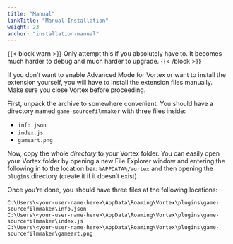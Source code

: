 ```yaml
---
title: "Manual"
linkTitle: "Manual Installation"
weight: 23
anchor: "installation-manual"
---
```


{{< block warn >}}
Only attempt this if you absolutely have to. It becomes much harder to debug and much harder to upgrade.
{{< /block >}}

If you don’t want to enable Advanced Mode for Vortex or want to install the extension yourself, you will have to install the extension files manually. Make sure you close Vortex before proceeding.

First, unpack the archive to somewhere convenient. You should have a directory named `game-sourcefilmmaker` with three files inside:

- `info.json`
- `index.js`
- `gameart.png`

Now, copy the whole *directory* to your Vortex folder. You can easily open your Vortex folder by opening a new File Explorer window and entering the following in to the location bar: `%APPDATA%/Vortex` and then opening the `plugins` directory (create it if it doesn’t exist).

Once you’re done, you should have three files at the following locations:

```text
C:\Users\<your-user-name-here>\AppData\Roaming\Vortex\plugins\game-sourcefilmmaker\info.json
C:\Users\<your-user-name-here>\AppData\Roaming\Vortex\plugins\game-sourcefilmmaker\index.js
C:\Users\<your-user-name-here>\AppData\Roaming\Vortex\plugins\game-sourcefilmmaker\gameart.png
```
